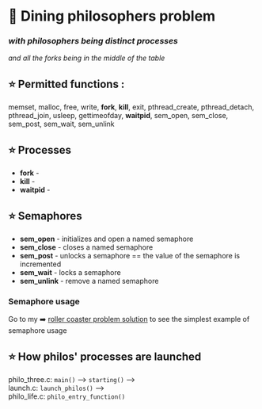 # :fork_and_knife: Dining philosophers problem
### _with philosophers being distinct processes_  
_and all the forks being in the middle of the table_

## :star: Permitted functions :  
memset, malloc, free, write, __fork__, __kill__, exit, pthread_create, pthread_detach, pthread_join, usleep, gettimeofday, __waitpid__, sem_open, sem_close, sem_post, sem_wait, sem_unlink

## :star: Processes

- __fork__ - 
- __kill__ - 
- __waitpid__ - 

## :star: Semaphores

- __sem_open__ - initializes and open a named semaphore
- __sem_close__ - closes a named semaphore
- __sem_post__ - unlocks a semaphore == the value of the semaphore is incremented
- __sem_wait__ - locks a semaphore
- __sem_unlink__ - remove a named semaphore

### Semaphore usage

Go to my :arrow_right: [roller coaster problem solution](https://github.com/k-allard/dining_philosophers/tree/main/roller_coaster) to see the simplest example of semaphore usage

## :star: How philos' processes are launched
philo_three.c: ``main()`` --> ``starting()`` -->  
launch.c: ``launch_philos()`` -->  
philo_life.c: ``philo_entry_function()``
